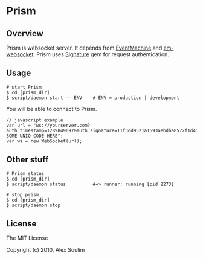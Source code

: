 # Prism

## Overview

Prism is websocket server. It depends from
[EventMachine](https://github.com/eventmachine/eventmachine) and
[em-websocket](https://github.com/igrigorik/em-websocket). Prism uses
[Signature](https://github.com/mloughran/signature) gem for request
authentication.

## Usage

    # start Prism
    $ cd [prism_dir]
    $ script/daemon start -- ENV    # ENV = production | development

You will be able to connect to Prism.

    // javascript example
    var url = "ws://yourserver.com?auth_timestamp=1289849097&auth_signature=11f3dd9521a1593aebdba8572f1d4d3ed9f7bf9d09184a764a43c6dbe477d54b&auth_version=1.0&auth_key=PUT-SOME-UNIQ-CODE-HERE";
    var ws = new WebSocket(url);

## Other stuff

    # Prism status
    $ cd [prism_dir]
    $ script/daemon status          #=> runner: running [pid 2273]

    # stop prism
    $ cd [prism_dir]
    $ script/daemon stop

## License

The MIT License

Copyright (c) 2010, Alex Soulim
